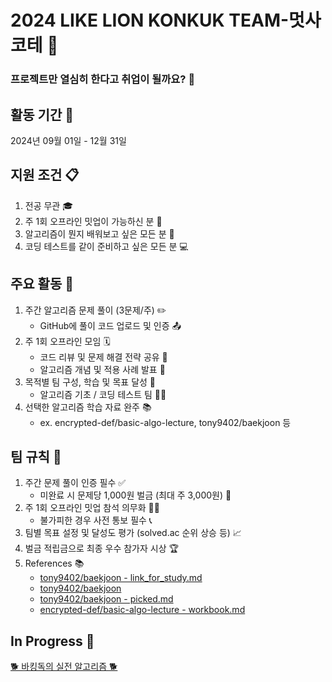 # 2024 LIKE LION KONKUK TEAM-멋사코테 🦁

### 프로젝트만 열심히 한다고 취업이 될까요? 🤔

## 활동 기간 📅
2024년 09월 01일 - 12월 31일

## 지원 조건 📋
1. 전공 무관 🎓
2. 주 1회 오프라인 밋업이 가능하신 분 🤝
3. 알고리즘이 뭔지 배워보고 싶은 모든 분 🧠
4. 코딩 테스트를 같이 준비하고 싶은 모든 분 💻

## 주요 활동 🚀
1. 주간 알고리즘 문제 풀이 (3문제/주) ✏️
   - GitHub에 풀이 코드 업로드 및 인증 📤
2. 주 1회 오프라인 모임 🗓️
   - 코드 리뷰 및 문제 해결 전략 공유 👥
   - 알고리즘 개념 및 적용 사례 발표 🎤
3. 목적별 팀 구성, 학습 및 목표 달성 🎯
   - 알고리즘 기초 / 코딩 테스트 팀 🏋️‍♀️
4. 선택한 알고리즘 학습 자료 완주 📚
   - ex. encrypted-def/basic-algo-lecture, tony9402/baekjoon 등

## 팀 규칙 📜
1. 주간 문제 풀이 인증 필수 ✅
   - 미완료 시 문제당 1,000원 벌금 (최대 주 3,000원) 💸
2. 주 1회 오프라인 밋업 참석 의무화 🏃‍♂️
   - 불가피한 경우 사전 통보 필수 📞
3. 팀별 목표 설정 및 달성도 평가 (solved.ac 순위 상승 등) 📈
4. 벌금 적립금으로 최종 우수 참가자 시상 🏆
5. References 📚
   - [tony9402/baekjoon - link_for_study.md](https://github.com/tony9402/baekjoon/blob/main/link_for_study.md)
   - [tony9402/baekjoon](https://github.com/tony9402/baekjoon)
   - [tony9402/baekjoon - picked.md](https://github.com/tony9402/baekjoon/blob/main/picked.md)
   - [encrypted-def/basic-algo-lecture - workbook.md](https://github.com/encrypted-def/basic-algo-lecture/blob/master/workbook.md)

## In Progress 🚧
[🐕 바킹독의 실전 알고리즘 🐕](https://github.com/encrypted-def/basic-algo-lecture)
